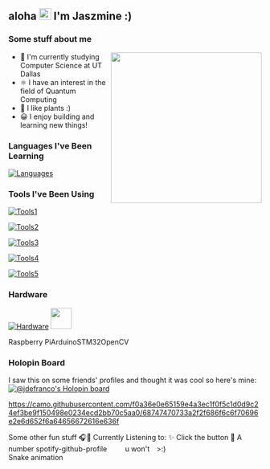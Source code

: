 ## aloha <img src="https://user-images.githubusercontent.com/1303154/88677602-1635ba80-d120-11ea-84d8-d263ba5fc3c0.gif" width="24" height="23"/> I'm Jaszmine :)

### Some stuff about me
<img src="https://camo.githubusercontent.com/098657616685a2ce0021daf8739bf25d258c73dd39ed2c0eb6f0aabf6c92fe72/68747470733a2f2f692e696d6775722e636f6d2f77716d4144536b2e676966" width="300" align="right"/>

- 🔭 I'm currently studying Computer Science at UT Dallas
- ⚛️ I have an interest in the field of Quantum Computing
- 🌱 I like plants :)
- 😀 I enjoy building and learning new things!

### Languages I've Been Learning
[![Languages](https://skillicons.dev/icons?i=python,java,ruby,cpp,html,css,js,ts,swift,kotlin)](https://skillicons.dev)

### Tools I've Been Using
[![Tools1](https://skillicons.dev/icons?i=git,githubactions,postman,docker,firebase,linux,qt,tensorflow)](https://skillicons.dev)

[![Tools2](https://skillicons.dev/icons?i=mongodb,express,react,nodejs)](https://skillicons.dev)

[![Tools3](https://skillicons.dev/icons?i=figma,unity,blender,tailwind,sass,bootstrap)](https://skillicons.dev)

[![Tools4](https://skillicons.dev/icons?i=aws,azure)](https://skillicons.dev)

[![Tools5](https://skillicons.dev/icons?i=processing,rails)](https://skillicons.dev)

### Hardware

[![Hardware](https://skillicons.dev/icons?i=raspberrypi,arduino)](https://skillicons.dev)
<img src="https://camo.githubusercontent.com/29e7204a78bc039e67b919f2001fc48730f96d3c402181f96e33e460acfea776/68747470733a2f2f692e696d6775722e636f6d2f314f786f6170742e706e67" width=42 height=42>

Raspberry PiArduinoSTM32OpenCV


### Holopin Board
I saw this on some friends' profiles and thought it was cool so here's mine:
[![@jdefranco's Holopin board](https://holopin.io/api/user/board?user=jdefranco)](https://holopin.io/@jdefranco)

https://camo.githubusercontent.com/f0a36e0e65159e4a3ec1f0f5c1d0d9c24ef3be9f150498e0234ecd2bb70c5aa0/68747470733a2f2f686f6c6f70696e2e6d652f6a64656672616e636f

Some other fun stuff
🎧🎤 Currently Listening to:	✨ Click the button	🦑 A number
spotify-github-profile	 
 u won't >:)
 	
Snake animation
